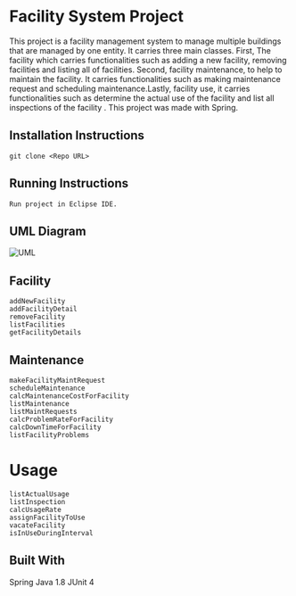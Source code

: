# Facility System Project 

This project is a facility management system to manage multiple buildings that are managed by one entity. It carries three main classes. 
First, The facility which carries functionalities such as adding a new facility, removing facilities and listing all of facilities. Second, facility maintenance, to help to maintain the facility. It carries functionalities such as making maintenance request and scheduling maintenance.Lastly, facility use, it carries functionalities such as determine the actual use of the facility and list all inspections of the facility .
This project was made with Spring.



## Installation Instructions
```
git clone <Repo URL> 
```

## Running Instructions

```
Run project in Eclipse IDE.
```

## UML Diagram
![UML](https://raw.githubusercontent.com/MahaBKT/Facility-System/master/Documents/UML.png)

## Facility
```
addNewFacility
addFacilityDetail
removeFacility
listFacilities
getFacilityDetails
```
## Maintenance
```
makeFacilityMaintRequest
scheduleMaintenance
calcMaintenanceCostForFacility
listMaintenance
listMaintRequests
calcProblemRateForFacility
calcDownTimeForFacility
listFacilityProblems
```
# Usage
```
listActualUsage
listInspection
calcUsageRate
assignFacilityToUse
vacateFacility
isInUseDuringInterval
```


## Built With
Spring
Java 1.8
JUnit 4
